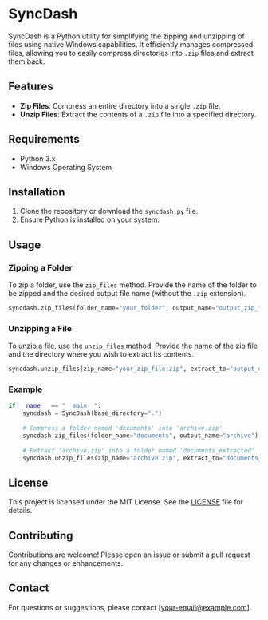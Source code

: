 # SyncDash

SyncDash is a Python utility for simplifying the zipping and unzipping of files using native Windows capabilities. It efficiently manages compressed files, allowing you to easily compress directories into `.zip` files and extract them back.

## Features

- **Zip Files**: Compress an entire directory into a single `.zip` file.
- **Unzip Files**: Extract the contents of a `.zip` file into a specified directory.

## Requirements

- Python 3.x
- Windows Operating System

## Installation

1. Clone the repository or download the `syncdash.py` file.
2. Ensure Python is installed on your system.

## Usage

### Zipping a Folder

To zip a folder, use the `zip_files` method. Provide the name of the folder to be zipped and the desired output file name (without the `.zip` extension).

```python
syncdash.zip_files(folder_name="your_folder", output_name="output_zip_file")
```

### Unzipping a File

To unzip a file, use the `unzip_files` method. Provide the name of the zip file and the directory where you wish to extract its contents.

```python
syncdash.unzip_files(zip_name="your_zip_file.zip", extract_to="output_directory")
```

### Example

```python
if __name__ == "__main__":
    syncdash = SyncDash(base_directory=".")
    
    # Compress a folder named 'documents' into 'archive.zip'
    syncdash.zip_files(folder_name="documents", output_name="archive")
    
    # Extract 'archive.zip' into a folder named 'documents_extracted'
    syncdash.unzip_files(zip_name="archive.zip", extract_to="documents_extracted")
```

## License

This project is licensed under the MIT License. See the [LICENSE](LICENSE) file for details.

## Contributing

Contributions are welcome! Please open an issue or submit a pull request for any changes or enhancements.

## Contact

For questions or suggestions, please contact [your-email@example.com].
